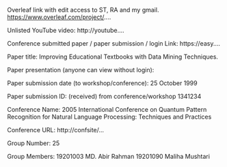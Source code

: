 Overleaf link with edit access to ST, RA and my gmail.
https://www.overleaf.com/project/....

Unlisted YouTube video:
http://youtube....

Conference submitted paper / paper submission / login Link:
https://easy....

Paper title:
Improving Educational Textbooks with Data Mining Techniques.

Paper presentation (anyone can view without login):


Paper submission date (to workshop/conference):
25 October 1999

Paper submission ID: (received) from conference/workshop
1341234

Conference Name:
2005 International Conference on Quantum Pattern Recognition for Natural Language Processing: Techniques and Practices

Conference URL:
http://confsite/...

Group Number:
25

Group Members:
19201003 MD. Abir Rahman
19201090 Maliha Mushtari
